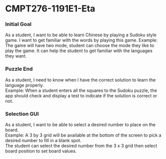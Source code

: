 # CMPT276-1191E1-Eta

### Initial Goal
As a student, I want to be able to learn Chinese by playing a Sudoku style game. I want to get familiar with the words by playing this game.
Example: The game will have two mode, student can choose the mode they like to play the game. It can help the student to get familiar with the languages they want.

### Puzzle End
As a student, I need to know when I have the correct solution to learn the language properly.  
Example: When a student enters all the squares to the Sudoku puzzle, the app should check and display a test to indicate if the solution is correct or not.

### Selection GUI
As a student, I want to be able to select a desired number to place on the board.  
Example: A 3 by 3 grid will be available at the bottom of the screen to pick a desired number to fill in a blank spot.  
         The student can select the desired number from the 3 x 3 grid then select board position to set board values.
         
    